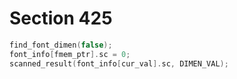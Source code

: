 # Section 425

```c << Fetch a font dimension >>=
find_font_dimen(false);
font_info[fmem_ptr].sc = 0;
scanned_result(font_info[cur_val].sc, DIMEN_VAL);
```
